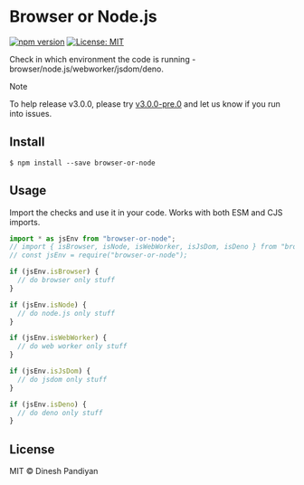 # Browser or Node.js

[![npm version](https://badge.fury.io/js/browser-or-node.svg)](https://www.npmjs.com/package/browser-or-node)
[![License: MIT](https://img.shields.io/badge/License-MIT-blue.svg)](https://opensource.org/licenses/MIT)

Check in which environment the code is running - browser/node.js/webworker/jsdom/deno.



> [!NOTE]  
> To help release v3.0.0, please try [v3.0.0-pre.0](https://github.com/flexdinesh/browser-or-node/releases/tag/3.0.0-pre.0) and let us know if you run into issues.

## Install

```
$ npm install --save browser-or-node
```

## Usage

Import the checks and use it in your code. Works with both ESM and CJS imports.

```js
import * as jsEnv from "browser-or-node";
// import { isBrowser, isNode, isWebWorker, isJsDom, isDeno } from "browser-or-node";
// const jsEnv = require("browser-or-node");

if (jsEnv.isBrowser) {
  // do browser only stuff
}

if (jsEnv.isNode) {
  // do node.js only stuff
}

if (jsEnv.isWebWorker) {
  // do web worker only stuff
}

if (jsEnv.isJsDom) {
  // do jsdom only stuff
}

if (jsEnv.isDeno) {
  // do deno only stuff
}
```

## License

MIT © Dinesh Pandiyan
